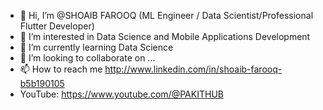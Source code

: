 - 👋 Hi, I’m @SHOAIB FAROOQ (ML Engineer / Data Scientist/Professional Flutter Developer)
- 👀 I’m interested in Data Science and Mobile Applications Development
- 🌱 I’m currently learning Data Science
- 💞️ I’m looking to collaborate on ...
- 📫 How to reach me http://www.linkedin.com/in/shoaib-farooq-b5b190105
- YouTube: https://www.youtube.com/@PAKITHUB

<!---
SHOAIB1050/SHOAIB1050 is a ✨ special ✨ repository because its `README.md` (this file) appears on your GitHub profile.
You can click the Preview link to take a look at your changes.
--->
